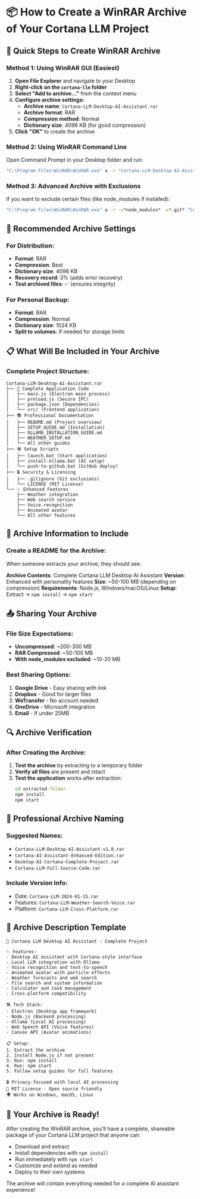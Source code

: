 # 📦 How to Create a WinRAR Archive of Your Cortana LLM Project

## 🎯 Quick Steps to Create WinRAR Archive

### Method 1: Using WinRAR GUI (Easiest)

1. **Open File Explorer** and navigate to your Desktop
2. **Right-click on the `cortana-llm` folder**
3. **Select "Add to archive..."** from the context menu
4. **Configure archive settings:**
   - **Archive name**: `Cortana-LLM-Desktop-AI-Assistant.rar`
   - **Archive format**: RAR
   - **Compression method**: Normal
   - **Dictionary size**: 4096 KB (for good compression)
5. **Click "OK"** to create the archive

### Method 2: Using WinRAR Command Line

Open Command Prompt in your Desktop folder and run:
```cmd
"C:\Program Files\WinRAR\WinRAR.exe" a -r "Cortana-LLM-Desktop-AI-Assistant.rar" cortana-llm\
```

### Method 3: Advanced Archive with Exclusions

If you want to exclude certain files (like node_modules if installed):
```cmd
"C:\Program Files\WinRAR\WinRAR.exe" a -r -x*node_modules* -x*.git* "Cortana-LLM-Desktop-AI-Assistant.rar" cortana-llm\
```

## 🔧 Recommended Archive Settings

### For Distribution:
- **Format**: RAR
- **Compression**: Best
- **Dictionary size**: 4096 KB
- **Recovery record**: 3% (adds error recovery)
- **Test archived files**: ✅ (ensures integrity)

### For Personal Backup:
- **Format**: RAR
- **Compression**: Normal
- **Dictionary size**: 1024 KB
- **Split to volumes**: If needed for storage limits

## 📋 What Will Be Included in Your Archive

### Complete Project Structure:
```
Cortana-LLM-Desktop-AI-Assistant.rar
├── 🤖 Complete Application Code
│   ├── main.js (Electron main process)
│   ├── preload.js (Secure IPC)
│   ├── package.json (Dependencies)
│   └── src/ (Frontend application)
├── 📚 Professional Documentation
│   ├── README.md (Project overview)
│   ├── SETUP_GUIDE.md (Installation)
│   ├── OLLAMA_INSTALLATION_GUIDE.md
│   ├── WEATHER_SETUP.md
│   └── All other guides
├── 🛠️ Setup Scripts
│   ├── launch.bat (Start application)
│   ├── install-ollama.bat (AI setup)
│   └── push-to-github.bat (GitHub deploy)
├── 🔒 Security & Licensing
│   ├── .gitignore (Git exclusions)
│   └── LICENSE (MIT License)
└── ✨ Enhanced Features
    ├── Weather integration
    ├── Web search service
    ├── Voice recognition
    ├── Animated avatar
    └── All other features
```

## 🎯 Archive Information to Include

### Create a README for the Archive:
When someone extracts your archive, they should see:

**Archive Contents**: Complete Cortana LLM Desktop AI Assistant
**Version**: Enhanced with personality features
**Size**: ~50-100 MB (depending on compression)
**Requirements**: Node.js, Windows/macOS/Linux
**Setup**: Extract → `npm install` → `npm start`

## 📤 Sharing Your Archive

### File Size Expectations:
- **Uncompressed**: ~200-300 MB
- **RAR Compressed**: ~50-100 MB
- **With node_modules excluded**: ~10-20 MB

### Best Sharing Options:
1. **Google Drive** - Easy sharing with link
2. **Dropbox** - Good for larger files
3. **WeTransfer** - No account needed
4. **OneDrive** - Microsoft integration
5. **Email** - If under 25MB

## 🔍 Archive Verification

### After Creating the Archive:
1. **Test the archive** by extracting to a temporary folder
2. **Verify all files** are present and intact
3. **Test the application** works after extraction:
   ```cmd
   cd extracted-folder
   npm install
   npm start
   ```

## 🚀 Professional Archive Naming

### Suggested Names:
- `Cortana-LLM-Desktop-AI-Assistant-v1.0.rar`
- `Cortana-AI-Assistant-Enhanced-Edition.rar`
- `Desktop-AI-Cortana-Complete-Project.rar`
- `Cortana-LLM-Full-Source-Code.rar`

### Include Version Info:
- Date: `Cortana-LLM-2024-01-15.rar`
- Features: `Cortana-LLM-Weather-Search-Voice.rar`
- Platform: `Cortana-LLM-Cross-Platform.rar`

## 📝 Archive Description Template

```
🤖 Cortana LLM Desktop AI Assistant - Complete Project

✨ Features:
- Desktop AI assistant with Cortana-style interface
- Local LLM integration with Ollama
- Voice recognition and text-to-speech
- Animated avatar with particle effects
- Weather forecasts and web search
- File search and system information
- Calculator and task management
- Cross-platform compatibility

🛠️ Tech Stack:
- Electron (Desktop app framework)
- Node.js (Backend processing)
- Ollama (Local AI processing)
- Web Speech API (Voice features)
- Canvas API (Avatar animations)

📋 Setup:
1. Extract the archive
2. Install Node.js if not present
3. Run: npm install
4. Run: npm start
5. Follow setup guides for full features

🔒 Privacy-focused with local AI processing
📄 MIT License - Open source friendly
🌍 Works on Windows, macOS, Linux
```

## 🎉 Your Archive is Ready!

After creating the WinRAR archive, you'll have a complete, shareable package of your Cortana LLM project that anyone can:
- Download and extract
- Install dependencies with `npm install`
- Run immediately with `npm start`
- Customize and extend as needed
- Deploy to their own systems

The archive will contain everything needed for a complete AI assistant experience!
